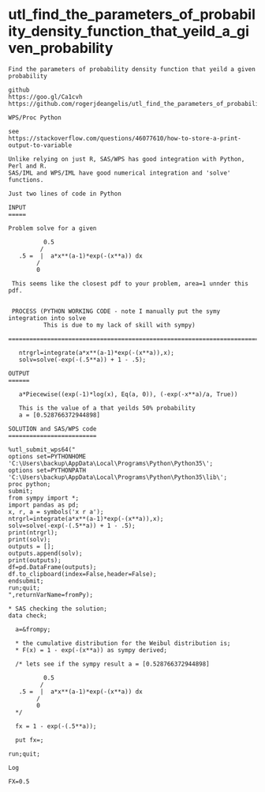 # utl_find_the_parameters_of_probability_density_function_that_yeild_a_given_probability

    Find the parameters of probability density function that yeild a given probability

    github
    https://goo.gl/Ca1cvh
    https://github.com/rogerjdeangelis/utl_find_the_parameters_of_probability_density_function_that_yeild_a_given_probability

    WPS/Proc Python

    see
    https://stackoverflow.com/questions/46077610/how-to-store-a-print-output-to-variable

    Unlike relying on just R, SAS/WPS has good integration with Python, Perl and R.
    SAS/IML and WPS/IML have good numerical integration and 'solve' functions.

    Just two lines of code in Python

    INPUT
    =====

    Problem solve for a given

              0.5
             /
       .5 =  |  a*x**(a-1)*exp(-(x**a)) dx
            /
            0

     This seems like the closest pdf to your problem, area=1 unnder this pdf.


     PROCESS (PYTHON WORKING CODE - note I manually put the symy integration into solve
              This is due to my lack of skill with sympy)
     ==================================================================================

       ntrgrl=integrate(a*x**(a-1)*exp(-(x**a)),x);
       solv=solve(-exp(-(.5**a)) + 1 - .5);

    OUTPUT
    ======

       a*Piecewise((exp(-1)*log(x), Eq(a, 0)), (-exp(-x**a)/a, True))

       This is the value of a that yeilds 50% probability
       a = [0.528766372944898]

    SOLUTION and SAS/WPS code
    =========================

    %utl_submit_wps64("
    options set=PYTHONHOME 'C:\Users\backup\AppData\Local\Programs\Python\Python35\';
    options set=PYTHONPATH 'C:\Users\backup\AppData\Local\Programs\Python\Python35\lib\';
    proc python;
    submit;
    from sympy import *;
    import pandas as pd;
    x, r, a = symbols('x r a');
    ntrgrl=integrate(a*x**(a-1)*exp(-(x**a)),x);
    solv=solve(-exp(-(.5**a)) + 1 - .5);
    print(ntrgrl);
    print(solv);
    outputs = [];
    outputs.append(solv);
    print(outputs);
    df=pd.DataFrame(outputs);
    df.to_clipboard(index=False,header=False);
    endsubmit;
    run;quit;
    ",returnVarName=fromPy);

    * SAS checking the solution;
    data check;

      a=&frompy;

      * the cumulative distribution for the Weibul distribution is;
      * F(x) = 1 - exp(-(x**a)) as sympy derived;

      /* lets see if the sympy result a = [0.528766372944898]

              0.5
             /
       .5 =  |  a*x**(a-1)*exp(-(x**a)) dx
            /
            0
      */

      fx = 1 - exp(-(.5**a));

      put fx=;

    run;quit;

    Log

    FX=0.5


 
